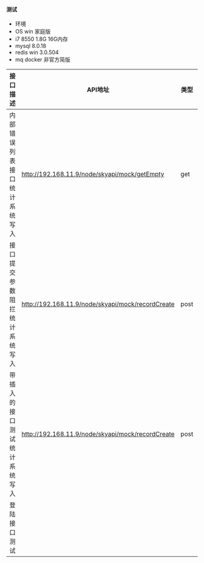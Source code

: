#### 测试
* 环境 
* OS win 家庭版
* i7 8550 1.8G 16G内存
* mysql 8.0.18
* redis win 3.0.504
* mq docker 非官方简版

| 接口描述                           | API地址                                           | 类型 | 参数情况      |
| ---------------------------------- | ------------------------------------------------- | ---- | ------------- |
| 内部错误列表接口<br />统计系统写入 | http://192.168.11.9/node/skyapi/mock/getEmpty     | get  | 无参数        |
| 接口提交参数阻拦<br />统计系统写入 | http://192.168.11.9/node/skyapi/mock/recordCreate | post | 无参数        |
| 带插入的接口测试<br />统计系统写入 | http://192.168.11.9/node/skyapi/mock/recordCreate | post | keyRedis=dddd |
| 登陆接口测试                       |                                                   |      |               |




